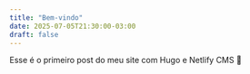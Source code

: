 ```yaml
---
title: "Bem-vindo"
date: 2025-07-05T21:30:00-03:00
draft: false
---
```


Esse é o primeiro post do meu site com Hugo e Netlify CMS 🚀
